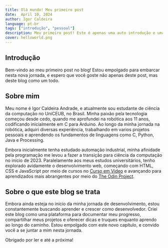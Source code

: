 ```yaml
---
title: Olá mundo! Meu primeiro post
date:  April 10, 2024
author: Igor Caldeira
language: pt-br
tags: ["introdução", "pessoal"]
description: Meu primeiro post! Este é apenas uma auto introdução e uma explicação sobre o que este blog se trata
cover: helloworld.png
---
```


## Introdução
Bem-vindo ao meu primeiro post no blog! Estou empolgado para embarcar nesta nova jornada, e espero que você goste não apenas deste post, mas deste blog como um todo.
## Sobre mim
Meu nome é Igor Caldeira Andrade, e atualmente sou estudante de ciência da computação no UniCEUB, no Brasil. Minha paixão pela tecnologia começou desde cedo, quando me aprofundei na robótica aos 11 anos, codificando inicialmente em C para Arduino. Ao longo da minha jornada na robótica, adquiri diversas experiência, trabalhando em varios projetos pessoais e aprendendo os fundamentos de linguagens como C, Python, Java e Processing.

Embora inicialmente tenha estudado automação industrial, minha afinidade pela programação me levou a fazer a transição para ciência da computação no início de 2023. Paralelamente aos meus estudos universitários, tenho explorado avidamente o desenvolvimento web, começando com HTML, CSS e JavaScript por meio de cursos no [Curso em Video](https://www.cursoemvideo.com/) e avançando para aprendizados mais abrangentes por meio do [The Odin Project](https://www.theodinproject.com/).

## Sobre o que este blog se trata
Embora ainda esteja no início da minha jornada de desenvolvimento, estou constantemente buscando aprender e crescer como desenvolvedor. Criei este blog como uma plataforma para documentar meu progresso, compartilhar meus projetos e oferecer dicas e truques enquanto aprendo ao longo do caminho. Estou empolgado com este novo capítulo, e convido você a se juntar a mim nesta jornada.

Obrigado por ler e até a próxima!